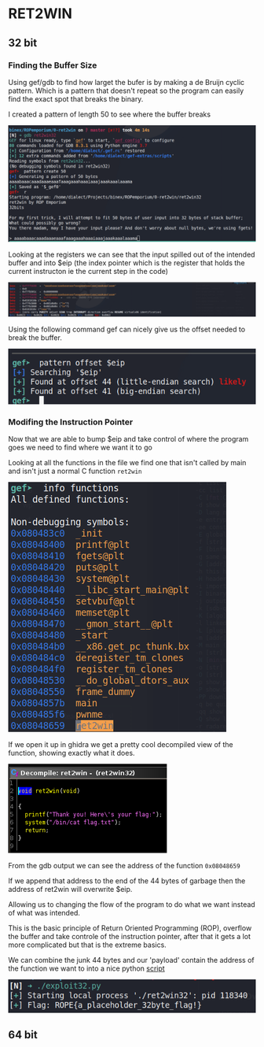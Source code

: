 # RET2WIN


## 32 bit

### Finding the Buffer Size

Using gef/gdb to find how larget the bufer is by making a de Bruijn cyclic pattern.
Which is a pattern that doesn't repeat so the program can easily find the exact spot that breaks the binary.

I created a pattern of length 50 to see where the buffer breaks

![pattern](imgs/32bit/pattern.png)

Looking at the registers we can see that the input spilled out of the intended buffer and into $eip (the index pointer which is the register that holds the current instructon ie the current step in the code)

![registers](imgs/32bit/registers.png)


Using the following command gef can nicely give us the offset needed to break the buffer.

![offset](imgs/32bit/offset.png)

### Modifing the Instruction Pointer

Now that we are able to bump $eip and take control of where the program goes we need to find where we want it to go

Looking at all the functions in the file we find one that isn't called by main and isn't just a normal C function `ret2win`

![functions](imgs/32bit/functions.png)

If we open it up in ghidra we get a pretty cool decompiled view of the function, showing exactly what it does.

![decompiled](imgs/32bit/ret2winDecompiled.png)

From the gdb output we can see the address of the function `0x08048659`

If we append that address to the end of the 44 bytes of garbage then the address of ret2win will overwrite $eip.

Allowing us to changing the flow of the program to do what we want instead of what was intended.

This is the basic principle of Return Oriented Programming (ROP), overflow the buffer and take controle of the instruction pointer, after that it gets a lot more complicated but that is the extreme basics.

We can combine the junk 44 bytes and our 'payload' contain the address of the function we want to into a nice python [script](exploit32.py)

![flag](imgs/32bit/flag.png)

## 64 bit
